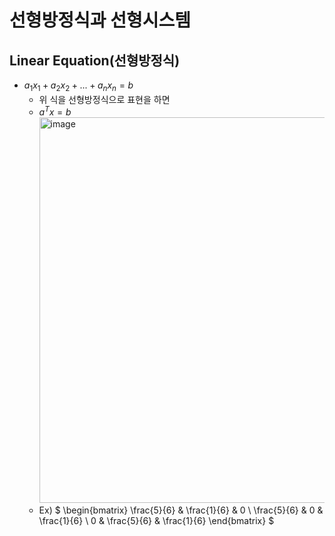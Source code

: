 # 선형방정식과 선형시스템

## Linear Equation(선형방정식)

- $a_{1}x_{1} + a_{2}x_{2} + ... + a_{n}x_{n} = b$
  - 위 식을 선형방정식으로 표현을 하면
  - $a^{T}x = b$ <br/>
    <img width="617" alt="image" src="https://github.com/y100861/Linear_Algebra/assets/107607076/9dc0cc78-c267-4191-8116-6d14d2fca999">
  - Ex) $ \begin{bmatrix} \frac{5}{6} & \frac{1}{6} & 0 \\ \frac{5}{6} & 0 & \frac{1}{6} \\ 0 & \frac{5}{6} & \frac{1}{6} \end{bmatrix} $
